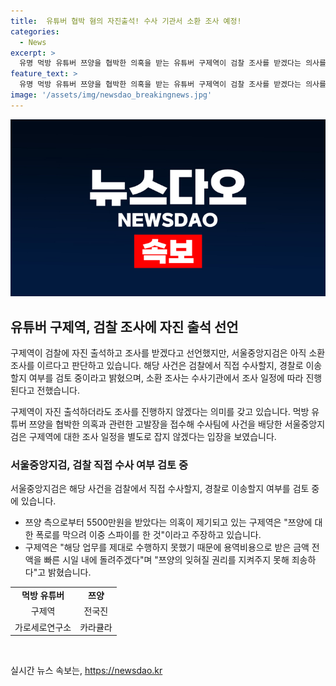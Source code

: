 ```yaml
---
title:  유튜버 협박 혐의 자진출석! 수사 기관서 소환 조사 예정!
categories:
  - News
excerpt: >
  유명 먹방 유튜버 쯔양을 협박한 의혹을 받는 유튜버 구제역이 검찰 조사를 받겠다는 의사를 밝혔지만, 서울중앙지검은 아직 소환 조사를 이르다고 판단하며 구제역에 대한 조사 일정을 별도로 잡겠다는 입장을 보였다. 이에 구제역은 자진 출석하여 조사를 받겠다고 밝혔지만, 검찰은 이를 진행하지 않을 의사를 밝혔다. 이러한 상황에서 이번 사건은 계속해서 관심을 모으고 있으며, 유튜브를 통해 관련 내용을 폭로한 쯔양의 입장도 계속해서 이슈가 되고 있다.
feature_text: >
  유명 먹방 유튜버 쯔양을 협박한 의혹을 받는 유튜버 구제역이 검찰 조사를 받겠다는 의사를 밝혔지만, 서울중앙지검은 아직 소환 조사를 이르다고 판단하며 구제역에 대한 조사 일정을 별도로 잡겠다는 입장을 보였다. 이에 구제역은 자진 출석하여 조사를 받겠다고 밝혔지만, 검찰은 이를 진행하지 않을 의사를 밝혔다. 이러한 상황에서 이번 사건은 계속해서 관심을 모으고 있으며, 유튜브를 통해 관련 내용을 폭로한 쯔양의 입장도 계속해서 이슈가 되고 있다.
image: '/assets/img/newsdao_breakingnews.jpg'
---
```


<p><img src="/assets/img/newsdao_breakingnews.jpg" alt="firstkoreanews 속보" /></p>

<h2 data-ke-size="size26">유튜버 구제역, 검찰 조사에 자진 출석 선언</h2>

<p>구제역이 검찰에 자진 출석하고 조사를 받겠다고 선언했지만, 서울중앙지검은 아직 소환 조사를 이르다고 판단하고 있습니다. 해당 사건은 검찰에서 직접 수사할지, 경찰로 이송할지 여부를 검토 중이라고 밝혔으며, 소환 조사는 수사기관에서 조사 일정에 따라 진행된다고 전했습니다.</p>

<p data-ke-size="size16">구제역이 자진 출석하더라도 조사를 진행하지 않겠다는 의미를 갖고 있습니다. 먹방 유튜버 쯔양을 협박한 의혹과 관련한 고발장을 접수해 수사팀에 사건을 배당한 서울중앙지검은 구제역에 대한 조사 일정을 별도로 잡지 않겠다는 입장을 보였습니다.</p>

<h3 data-ke-size="size24">서울중앙지검, 검찰 직접 수사 여부 검토 중</h3>

<p>서울중앙지검은 해당 사건을 검찰에서 직접 수사할지, 경찰로 이송할지 여부를 검토 중에 있습니다. </p>

<ul>
  <li>쯔양 측으로부터 5500만원을 받았다는 의혹이 제기되고 있는 구제역은 "쯔양에 대한 폭로를 막으려 이중 스파이를 한 것"이라고 주장하고 있습니다.</li>
  <li>구제역은 "해당 업무를 제대로 수행하지 못했기 때문에 용역비용으로 받은 금액 전액을 빠른 시일 내에 돌려주겠다"며 "쯔양의 잊혀질 권리를 지켜주지 못해 죄송하다"고 밝혔습니다.</li>
</ul>

<table>
    <tr>
        <td style="text-align: center; height: 17px;"><b>먹방 유튜버</b></td>
        <td style="text-align: center; height: 17px;"><b>쯔양</b></td>
    </tr>
    <tr>
        <td style="text-align: center; height: 17px;">구제역</td>
        <td style="text-align: center; height: 17px;">전국진</td>
    </tr>
    <tr>
        <td style="text-align: center; height: 17px;">가로세로연구소</td>
        <td style="text-align: center; height: 17px;">카라큘라</td>
    </tr>
</table>

<p data-ke-size="size16">&nbsp;</p>
실시간 뉴스 속보는, <a href="https://newsdao.kr" rel="dofollow">https://newsdao.kr</a>


